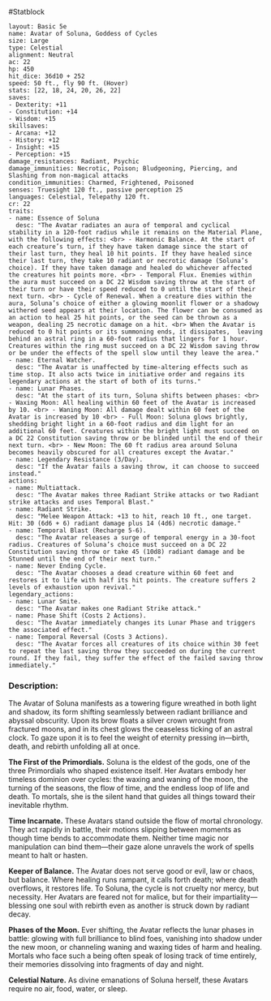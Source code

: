 #Statblock 
```statblock 
layout: Basic 5e 
name: Avatar of Soluna, Goddess of Cycles
size: Large
type: Celestial
alignment: Neutral
ac: 22
hp: 450
hit_dice: 36d10 + 252
speed: 50 ft., fly 90 ft. (Hover)
stats: [22, 18, 24, 20, 26, 22]
saves: 
- Dexterity: +11
- Constitution: +14
- Wisdom: +15
skillsaves: 
- Arcana: +12
- History: +12
- Insight: +15
- Perception: +15
damage_resistances: Radiant, Psychic
damage_immunities: Necrotic, Poison; Bludgeoning, Piercing, and Slashing from non-magical attacks
condition_immunities: Charmed, Frightened, Poisoned
senses: Truesight 120 ft., passive perception 25
languages: Celestial, Telepathy 120 ft.
cr: 22
traits: 
- name: Essence of Soluna
  desc: "The Avatar radiates an aura of temporal and cyclical stability in a 120-foot radius while it remains on the Material Plane, with the following effects: <br> - Harmonic Balance. At the start of each creature’s turn, if they have taken damage since the start of their last turn, they heal 10 hit points. If they have healed since their last turn, they take 10 radiant or necrotic damage (Soluna’s choice). If they have taken damage and healed do whichever affected the creatures hit points more. <br> - Temporal Flux. Enemies within the aura must succeed on a DC 22 Wisdom saving throw at the start of their turn or have their speed reduced to 0 until the start of their next turn. <br> - Cycle of Renewal. When a creature dies within the aura, Soluna’s choice of either a glowing moonlit flower or a shadowy withered seed appears at their location. The flower can be consumed as an action to heal 25 hit points, or the seed can be thrown as a weapon, dealing 25 necrotic damage on a hit. <br> When the Avatar is reduced to 0 hit points or its summoning ends, it dissipates,  leaving behind an astral ring in a 60-foot radius that lingers for 1 hour. Creatures within the ring must succeed on a DC 22 Wisdom saving throw or be under the effects of the spell slow until they leave the area."
- name: Eternal Watcher.
  desc: "The Avatar is unaffected by time-altering effects such as time stop. It also acts twice in initiative order and regains its legendary actions at the start of both of its turns."
- name: Lunar Phases.
  desc: "At the start of its turn, Soluna shifts between phases: <br> - Waxing Moon: All healing within 60 feet of the Avatar is increased by 10. <br> - Waning Moon: All damage dealt within 60 feet of the Avatar is increased by 10 <br> - Full Moon: Soluna glows brightly, shedding bright light in a 60-foot radius and dim light for an additional 60 feet. Creatures within the bright light must succeed on a DC 22 Constitution saving throw or be blinded until the end of their next turn. <br> - New Moon: The 60 ft radius area around Soluna becomes heavily obscured for all creatures except the Avatar."
- name: Legendary Resistance (3/Day).
  desc: "If the Avatar fails a saving throw, it can choose to succeed instead."
actions: 
- name: Multiattack.
  desc: "The Avatar makes three Radiant Strike attacks or two Radiant strike attacks and uses Temporal Blast."
- name: Radiant Strike.
  desc: "Melee Weapon Attack: +13 to hit, reach 10 ft., one target. Hit: 30 (6d6 + 6) radiant damage plus 14 (4d6) necrotic damage."
- name: Temporal Blast (Recharge 5-6).
  desc: "The Avatar releases a surge of temporal energy in a 30-foot radius. Creatures of Soluna’s choice must succeed on a DC 22 Constitution saving throw or take 45 (10d8) radiant damage and be Stunned until the end of their next turn."
- name: Never Ending Cycle.
  desc: "The Avatar chooses a dead creature within 60 feet and restores it to life with half its hit points. The creature suffers 2 levels of exhaustion upon revival."
legendary_actions: 
- name: Lunar Smite.
  desc: "The Avatar makes one Radiant Strike attack."
- name: Phase Shift (Costs 2 Actions).
  desc: "The Avatar immediately changes its Lunar Phase and triggers the associated effect."
- name: Temporal Reversal (Costs 3 Actions).
  desc: "The Avatar forces all creatures of its choice within 30 feet to repeat the last saving throw they succeeded on during the current round. If they fail, they suffer the effect of the failed saving throw immediately."
```

### Description:
The Avatar of Soluna manifests as a towering figure wreathed in both light and shadow, its form shifting seamlessly between radiant brilliance and abyssal obscurity. Upon its brow floats a silver crown wrought from fractured moons, and in its chest glows the ceaseless ticking of an astral clock. To gaze upon it is to feel the weight of eternity pressing in—birth, death, and rebirth unfolding all at once.

**The First of the Primordials.** Soluna is the eldest of the gods, one of the three Primordials who shaped existence itself. Her Avatars embody her timeless dominion over cycles: the waxing and waning of the moon, the turning of the seasons, the flow of time, and the endless loop of life and death. To mortals, she is the silent hand that guides all things toward their inevitable rhythm.

**Time Incarnate.** These Avatars stand outside the flow of mortal chronology. They act rapidly in battle, their motions slipping between moments as though time bends to accommodate them. Neither time magic nor manipulation can bind them—their gaze alone unravels the work of spells meant to halt or hasten.

**Keeper of Balance.** The Avatar does not serve good or evil, law or chaos, but balance. Where healing runs rampant, it calls forth death; where death overflows, it restores life. To Soluna, the cycle is not cruelty nor mercy, but necessity. Her Avatars are feared not for malice, but for their impartiality—blessing one soul with rebirth even as another is struck down by radiant decay.

**Phases of the Moon.** Ever shifting, the Avatar reflects the lunar phases in battle: glowing with full brilliance to blind foes, vanishing into shadow under the new moon, or channeling waning and waxing tides of harm and healing. Mortals who face such a being often speak of losing track of time entirely, their memories dissolving into fragments of day and night.

**Celestial Nature.** As divine emanations of Soluna herself, these Avatars require no air, food, water, or sleep.